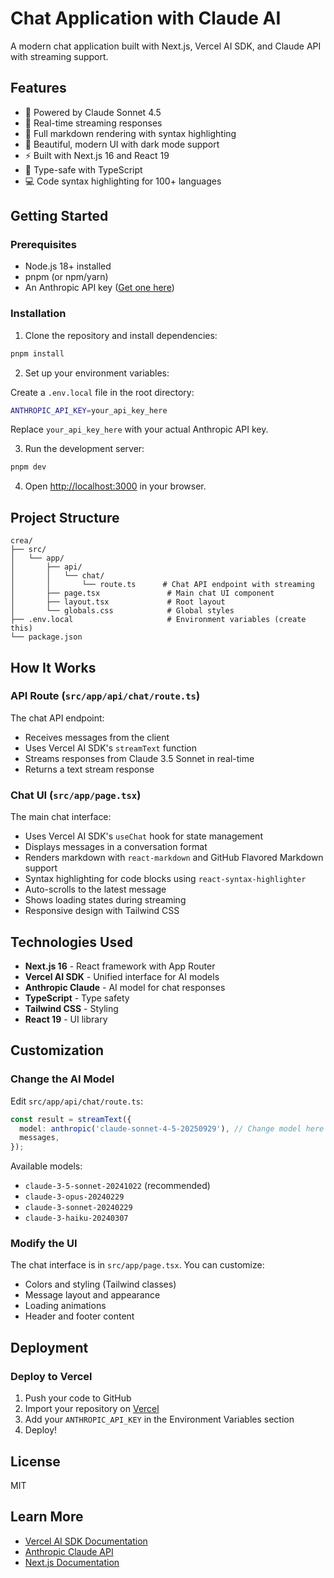 # Chat Application with Claude AI

A modern chat application built with Next.js, Vercel AI SDK, and Claude API with streaming support.

## Features

- 🤖 Powered by Claude Sonnet 4.5
- 💬 Real-time streaming responses
- 📝 Full markdown rendering with syntax highlighting
- 🎨 Beautiful, modern UI with dark mode support
- ⚡ Built with Next.js 16 and React 19
- 🎯 Type-safe with TypeScript
- 💻 Code syntax highlighting for 100+ languages

## Getting Started

### Prerequisites

- Node.js 18+ installed
- pnpm (or npm/yarn)
- An Anthropic API key ([Get one here](https://console.anthropic.com/))

### Installation

1. Clone the repository and install dependencies:

```bash
pnpm install
```

2. Set up your environment variables:

Create a `.env.local` file in the root directory:

```bash
ANTHROPIC_API_KEY=your_api_key_here
```

Replace `your_api_key_here` with your actual Anthropic API key.

3. Run the development server:

```bash
pnpm dev
```

4. Open [http://localhost:3000](http://localhost:3000) in your browser.

## Project Structure

```
crea/
├── src/
│   └── app/
│       ├── api/
│       │   └── chat/
│       │       └── route.ts      # Chat API endpoint with streaming
│       ├── page.tsx               # Main chat UI component
│       ├── layout.tsx             # Root layout
│       └── globals.css            # Global styles
├── .env.local                     # Environment variables (create this)
└── package.json
```

## How It Works

### API Route (`src/app/api/chat/route.ts`)

The chat API endpoint:
- Receives messages from the client
- Uses Vercel AI SDK's `streamText` function
- Streams responses from Claude 3.5 Sonnet in real-time
- Returns a text stream response

### Chat UI (`src/app/page.tsx`)

The main chat interface:
- Uses Vercel AI SDK's `useChat` hook for state management
- Displays messages in a conversation format
- Renders markdown with `react-markdown` and GitHub Flavored Markdown support
- Syntax highlighting for code blocks using `react-syntax-highlighter`
- Auto-scrolls to the latest message
- Shows loading states during streaming
- Responsive design with Tailwind CSS

## Technologies Used

- **Next.js 16** - React framework with App Router
- **Vercel AI SDK** - Unified interface for AI models
- **Anthropic Claude** - AI model for chat responses
- **TypeScript** - Type safety
- **Tailwind CSS** - Styling
- **React 19** - UI library

## Customization

### Change the AI Model

Edit `src/app/api/chat/route.ts`:

```typescript
const result = streamText({
  model: anthropic('claude-sonnet-4-5-20250929'), // Change model here
  messages,
});
```

Available models:
- `claude-3-5-sonnet-20241022` (recommended)
- `claude-3-opus-20240229`
- `claude-3-sonnet-20240229`
- `claude-3-haiku-20240307`

### Modify the UI

The chat interface is in `src/app/page.tsx`. You can customize:
- Colors and styling (Tailwind classes)
- Message layout and appearance
- Loading animations
- Header and footer content

## Deployment

### Deploy to Vercel

1. Push your code to GitHub
2. Import your repository on [Vercel](https://vercel.com)
3. Add your `ANTHROPIC_API_KEY` in the Environment Variables section
4. Deploy!

## License

MIT

## Learn More

- [Vercel AI SDK Documentation](https://sdk.vercel.ai/docs)
- [Anthropic Claude API](https://docs.anthropic.com/)
- [Next.js Documentation](https://nextjs.org/docs)
